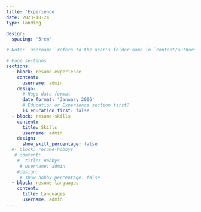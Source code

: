 ```yaml
---
title: 'Experience'
date: 2023-10-24
type: landing

design:
  spacing: '5rem'

# Note: `username` refers to the user's folder name in `content/authors/`

# Page sections
sections:
  - block: resume-experience
    content:
      username: admin
    design:
      # Hugo date format
      date_format: 'January 2006'
      # Education or Experience section first?
      is_education_first: false
  - block: resume-skills
    content:
      title: Skills 
      username: admin
    design:
      show_skill_percentage: false
  #- block: resume-hobbys
   # content:
    #  title: Hobbys 
     # username: admin
    #design:
     # show_hobby_percentage: false
  - block: resume-languages
    content:
      title: Languages
      username: admin
---
```

